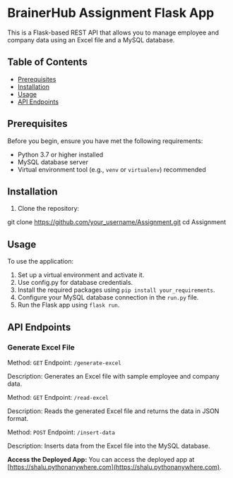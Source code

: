 # BrainerHub Assignment Flask App

This is a Flask-based REST API that allows you to manage employee and company data using an Excel file and a MySQL database.

## Table of Contents

- [Prerequisites](#prerequisites)
- [Installation](#installation)
- [Usage](#usage)
- [API Endpoints](#api-endpoints)

## Prerequisites

Before you begin, ensure you have met the following requirements:

- Python 3.7 or higher installed
- MySQL database server
- Virtual environment tool (e.g., `venv` or `virtualenv`) recommended

## Installation

1. Clone the repository:

git clone https://github.com/your_username/Assignment.git
cd Assignment

## Usage

To use the application:

1. Set up a virtual environment and activate it.
2. Use config.py for database credentials.
3. Install the required packages using `pip install your_requirements`.
4. Configure your MySQL database connection in the `run.py` file.
5. Run the Flask app using `flask run`.





## API Endpoints

### Generate Excel File


Method: `GET`
Endpoint: `/generate-excel`

Description: Generates an Excel file with sample employee and company data.


Method: `GET`
Endpoint: `/read-excel`

Description: Reads the generated Excel file and returns the data in JSON format.

Method: `POST`
Endpoint: `/insert-data`

Description: Inserts data from the Excel file into the MySQL database.

**Access the Deployed App:** You can access the deployed app at [https://shalu.pythonanywhere.com](https://shalu.pythonanywhere.com).

